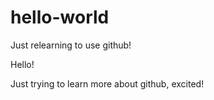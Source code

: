 # hello-world
Just relearning to use github!

Hello!

Just trying to learn more about github, excited!
